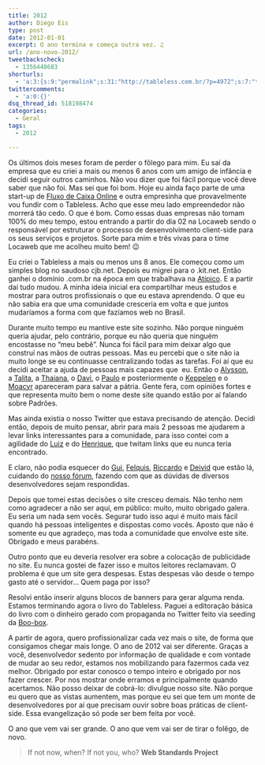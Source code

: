 ```yaml
---
title: 2012
author: Diego Eis
type: post
date: 2012-01-01
excerpt: O ano termina e começa outra vez. ♫
url: /ano-novo-2012/
tweetbackscheck:
  - 1356448683
shorturls:
  - 'a:3:{s:9:"permalink";s:31:"http://tableless.com.br/?p=4972";s:7:"tinyurl";s:26:"http://tinyurl.com/bqj564y";s:4:"isgd";s:19:"http://is.gd/lnqnJX";}'
twittercomments:
  - 'a:0:{}'
dsq_thread_id: 518198474
categories:
  - Geral
tags:
  - 2012

---
```

Os últimos dois meses foram de perder o fôlego para mim. Eu saí da empresa que eu criei a mais ou menos 6 anos com um amigo de infância e decidi seguir outros caminhos. Não vou dizer que foi fácil porque você deve saber que não foi. Mas sei que foi bom. Hoje eu ainda faço parte de uma start-up de [Fluxo de Caixa Online][1] e outra empresinha que provavelmente vou fundir com o Tableless. Acho que esse meu lado empreendedor não morrerá tão cedo. O que é bom. Como essas duas empresas não tomam 100% do meu tempo, estou entrando a partir do dia 02 na Locaweb sendo o responsável por estruturar o processo de desenvolvimento client-side para os seus serviços e projetos. Sorte para mim e três vivas para o time Locaweb que me acolheu muito bem! 😉

Eu criei o Tableless a mais ou menos uns 8 anos. Ele começou como um simples blog no saudoso cjb.net. Depois eu migrei para o .kit.net. Então ganhei o domínio .com.br na época em que trabalhava na [Atípico][2]. E a partir daí tudo mudou. A minha ideia inicial era compartilhar meus estudos e mostrar para outros profissionais o que eu estava aprendendo. O que eu não sabia era que uma comunidade cresceria em volta e que juntos mudaríamos a forma com que fazíamos web no Brasil.

Durante muito tempo eu mantive este site sozinho. Não porque ninguém queria ajudar, pelo contrário, porque eu não queria que ninguém encostasse no &#8220;meu bebê&#8221;. Nunca foi fácil para mim deixar algo que construí nas mãos de outras pessoas. Mas eu percebi que o site não ia muito longe se eu continuasse centralizando todas as tarefas. Foi aí que eu decidi aceitar a ajuda de pessoas mais capazes que  eu. Então o [Alysson][3], a [Talita][4], a [Thaiana][5], o [Davi][6], o [Paulo][7] e posteriormente o [Keppelen][8] e o [Moacyr][9] apareceram para salvar a pátria. Gente fera, com opiniões fortes e que representa muito bem o nome deste site quando estão por aí falando sobre Padrões.
  
Mas ainda existia o nosso Twitter que estava precisando de atenção. Decidi então, depois de muito pensar, abrir para mais 2 pessoas me ajudarem a levar links interessantes para a comunidade, para isso contei com a agilidade do [Luiz][10] e do [Henrique][11], que twitam links que eu nunca teria encontrado.
  
E claro, não podia esquecer do [Gui][12], [Felquis][13], [Riccardo][14] e [Deivid][15] que estão lá, cuidando do [nosso fórum][16], fazendo com que as dúvidas de diversos desenvolvedores sejam respondidas.

Depois que tomei estas decisões o site cresceu demais. Não tenho nem como agradecer a não ser aqui, em público: muito, muito obrigado galera. Eu seria um nada sem vocês. Segurar tudo isso aqui é muito mais fácil quando há pessoas inteligentes e dispostas como vocês. Aposto que não é somente eu que agradeço, mas toda a comunidade que envolve este site. Obrigado e meus parabéns.

Outro ponto que eu deveria resolver era sobre a colocação de publicidade no site. Eu nunca gostei de fazer isso e muitos leitores reclamavam. O problema é que um site gera despesas. Estas despesas vão desde o tempo gasto até o servidor&#8230; Quem paga por isso?
  
Resolvi então inserir alguns blocos de banners para gerar alguma renda. Estamos terminando agora o livro do Tableless. Paguei a editoração básica do livro com o dinheiro gerado com propaganda no Twitter feito via seeding da [Boo-box][17].

A partir de agora, quero profissionalizar cada vez mais o site, de forma que consigamos chegar mais longe. O ano de 2012 vai ser diferente. Graças a você, desenvolvedor sedento por informação de qualidade e com vontade de mudar ao seu redor, estamos nos mobilizando para fazermos cada vez melhor. Obrigado por estar conosco o tempo inteiro e obrigado por nos fazer crescer. Por nos mostrar onde erramos e principalmente quando acertamos. Não posso deixar de cobrá-lo: divulgue nosso site. Não porque eu quero que as vistas aumentem, mas porque eu sei que tem um monte de desenvolvedores por aí que precisam ouvir sobre boas práticas de client-side. Essa evangelização só pode ser bem feita por você.

O ano que vem vai ser grande. O ano que vem vai ser de tirar o folêgo, de novo.

<blockquote cite="http://www.webstandards.org/about/history/">
  <p>
    If not now, when? If not you, who? <strong>Web Standards Project</strong>
  </p>
</blockquote>

 [1]: http://fluxodecaixa.com.br
 [2]: http://atipico.com.br/
 [3]: http://twitter.com/#!/alyssonfranklin "Alysson Franklin"
 [4]: http://twitter.com/#!/talitapagani "Talita Pagani"
 [5]: http://twitter.com/#!/thaipoplade "Thaiana Poplade"
 [6]: http://twitter.com/#!/davitferreira "Davi Ferreira"
 [7]: http://twitter.com/#!/paulorodriguesw "Rodrigues"
 [8]: http://twitter.com/#!/keppelen "Giovanni Keppelen"
 [9]: http://twitter.com/#!/mminero "Moacyr Minéro"
 [10]: http://twitter.com/#!/CampedelliLuiz "Luiz Campedelli"
 [11]: http://twitter.com/#!/h_bneto "Henrique Bustamante"
 [12]: http://twitter.com/#!/guipremonsa
 [13]: http://twitter.com/#!/felquis
 [14]: http://twitter.com/#!/riccardobenetti
 [15]: http://twitter.com/#!/deividmarques
 [16]: http://tableless.com.br/forum/ "Fórum do Tableless"
 [17]: http://boo-box.com/?utm_source=PostTableless&utm_medium=link&utm_campaign=linkTablelessComBr "Boo-box"